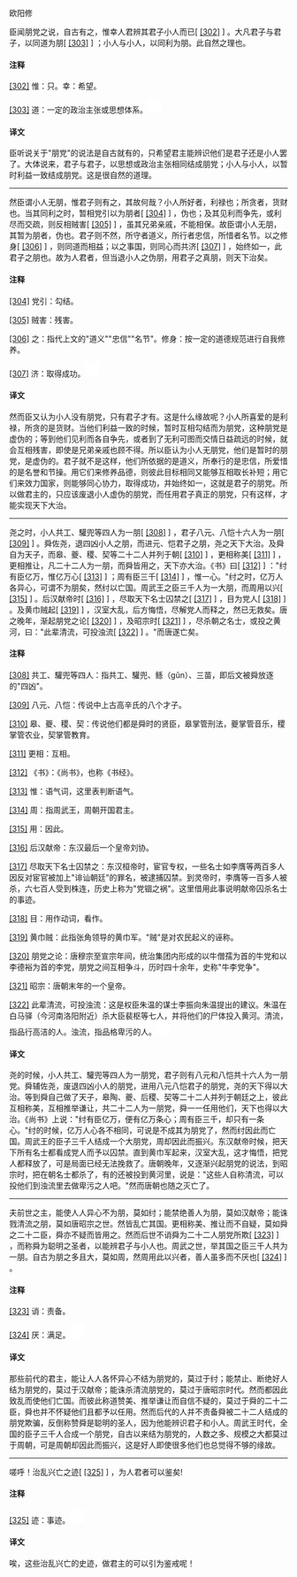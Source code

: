 
欧阳修

臣闻朋党之说，自古有之，惟幸人君辨其君子小人而已[
[\[302\]](#note_302)
] 。大凡君子与君子，以同道为朋[
[\[303\]](#note_303)
] ；小人与小人，以同利为朋。此自然之理也。

#### 注释 

[\[302\]](#noteBack_302)
惟：只。幸：希望。

[\[303\]](#noteBack_303)
道：一定的政治主张或思想体系。![ft](media/Image00002.jpg)

#### 译文 

臣听说关于"朋党"的说法是自古就有的，只希望君主能辨识他们是君子还是小人罢了。大体说来，君子与君子，以思想或政治主张相同结成朋党；小人与小人，以暂时利益一致结成朋党。这是很自然的道理。

------------------------------------------------------------------------

然臣谓小人无朋，惟君子则有之，其故何哉？小人所好者，利禄也；所贪者，货财也。当其同利之时，暂相党引以为朋者[
[\[304\]](#note_304)
] ，伪也；及其见利而争先，或利尽而交疏，则反相贼害[
[\[305\]](#note_305)
]
，虽其兄弟亲戚，不能相保。故臣谓小人无朋，其暂为朋者，伪也。君子则不然，所守者道义，所行者忠信，所惜者名节。以之修身[
[\[306\]](#note_306)
] ，则同道而相益；以之事国，则同心而共济[
[\[307\]](#note_307)
]
，始终如一，此君子之朋也。故为人君者，但当退小人之伪朋，用君子之真朋，则天下治矣。

#### 注释 

[\[304\]](#noteBack_304)
党引：勾结。

[\[305\]](#noteBack_305)
贼害：残害。

[\[306\]](#noteBack_306)
之：指代上文的"道义""忠信""名节"。修身：按一定的道德规范进行自我修养。

[\[307\]](#noteBack_307)
济：取得成功。![ft](media/Image00002.jpg)

#### 译文 

然而臣又认为小人没有朋党，只有君子才有。这是什么缘故呢？小人所喜爱的是利禄，所贪的是货财。当他们利益一致的时候，暂时互相勾结而为朋党，这种朋党是虚伪的；等到他们见利而各自争先，或者到了无利可图而交情日益疏远的时候，就会互相残害，即使是兄弟亲戚也顾不得。所以臣认为小人无朋党，他们是暂时的朋党，是虚伪的。君子就不是这样，他们所依据的是道义，所奉行的是忠信，所爱惜的是名誉和节操。用它们来修养品德，则彼此目标相同又能够互相取长补短；用它们来效力国家，则能够同心协力，取得成功，并始终如一，这就是君子的朋党。所以做君主的，只应该废退小人虚伪的朋党，而任用君子真正的朋党，只有这样，才能实现天下大治。

------------------------------------------------------------------------

尧之时，小人共工、驩兜等四人为一朋[
[\[308\]](#note_308)
] ，君子八元、八恺十六人为一朋[
[\[309\]](#note_309)
]
。舜佐尧，退四凶小人之朋，而进元、恺君子之朋，尧之天下大治。及舜自为天子，而皋、夔、稷、契等二十二人并列于朝[
[\[310\]](#note_310)
] ，更相称美[
[\[311\]](#note_311)
]
，更相推让，凡二十二人为一朋，而舜皆用之，天下亦大治。《书》曰[
[\[312\]](#note_312)
] ："纣有臣亿万，惟亿万心[
[\[313\]](#note_313)
] ；周有臣三千[
[\[314\]](#note_314)
]
，惟一心。"纣之时，亿万人各异心，可谓不为朋矣，然纣以亡国。周武王之臣三千人为一大朋，而周用以兴[
[\[315\]](#note_315)
] 。后汉献帝时[
[\[316\]](#note_316)
] ，尽取天下名士囚禁之[
[\[317\]](#note_317)
] ，目为党人[
[\[318\]](#note_318)
] 。及黄巾贼起[
[\[319\]](#note_319)
]
，汉室大乱，后方悔悟，尽解党人而释之，然已无救矣。唐之晚年，渐起朋党之论[
[\[320\]](#note_320)
] ，及昭宗时[
[\[321\]](#note_321)
] ，尽杀朝之名士，或投之黄河，曰："此辈清流，可投浊流[
[\[322\]](#note_322)
] 。"而唐遂亡矣。

#### 注释 

[\[308\]](#noteBack_308)
共工、驩兜等四人：指共工、驩兜、鲧（gǔn）、三苗，即后文被舜放逐的"四凶"。

[\[309\]](#noteBack_309)
八元、八恺：传说中上古高辛氏的八个才子。

[\[310\]](#noteBack_310)
皋、夔、稷、契：传说他们都是舜时的贤臣，皋掌管刑法，夔掌管音乐，稷掌管农业，契掌管教育。

[\[311\]](#noteBack_311)
更相：互相。

[\[312\]](#noteBack_312)
《书》：《尚书》，也称《书经》。

[\[313\]](#noteBack_313)
惟：语气词，这里表判断语气。

[\[314\]](#noteBack_314)
周：指周武王，周朝开国君主。

[\[315\]](#noteBack_315)
用：因此。

[\[316\]](#noteBack_316)
后汉献帝：东汉最后一个皇帝刘协。

[\[317\]](#noteBack_317)
尽取天下名士囚禁之：东汉桓帝时，宦官专权，一些名士如李膺等两百多人因反对宦官被加上"诽讪朝廷"的罪名，被逮捕囚禁。到灵帝时，李膺等一百多人被杀，六七百人受到株连，历史上称为"党锢之祸"。这里借用此事说明献帝囚杀名士的事迹。

[\[318\]](#noteBack_318)
目：用作动词，看作。

[\[319\]](#noteBack_319)
黄巾贼：此指张角领导的黄巾军。"贼"是对农民起义的诬称。

[\[320\]](#noteBack_320)
朋党之论：唐穆宗至宣宗年间，统治集团内形成的以牛僧孺为首的牛党和以李德裕为首的李党，朋党之间互相争斗，历时四十余年，史称"牛李党争"。

[\[321\]](#noteBack_321)
昭宗：唐朝末年的一个皇帝。

[\[322\]](#noteBack_322)
此辈清流，可投浊流：这是权臣朱温的谋士李振向朱温提出的建议。朱温在白马驿（今河南洛阳附近）杀大臣裴枢等七人，并将他们的尸体投入黄河。清流，指品行高洁的人。浊流，指品格卑污的人。![ft](media/Image00002.jpg)

#### 译文 

尧的时候，小人共工、驩兜等四人为一朋党，君子则有八元和八恺共十六人为一朋党。舜辅佐尧，废退四凶小人的朋党，进用八元八恺君子的朋党，尧的天下得以大治。等到舜自己做了天子，皋陶、夔、后稷、契等二十二人并列于朝廷之上，彼此互相称美，互相推举谦让，共二十二人为一朋党，舜一一任用他们，天下也得以大治。《尚书》上说："纣有臣亿万，便有亿万条心；周有臣三千，却只有一条心。"纣的时候，亿万人心各不相同，可说是不成其为朋党了，然而纣因此而亡国。周武王的臣子三千人结成一个大朋党，周却因此而振兴。东汉献帝时候，把天下所有名士都看成党人而予以囚禁。直到黄巾军起来，汉室大乱，这才悔悟，把党人都释放了，可是局面已经无法挽救了。唐朝晚年，又逐渐兴起朋党的说法，到昭宗时，把在朝名士都杀了，有的还被投到黄河里，说是："这些人自称清流，可以投他们到浊流里去做卑污之人吧。"然而唐朝也随之灭亡了。

------------------------------------------------------------------------

夫前世之主，能使人人异心不为朋，莫如纣；能禁绝善人为朋，莫如汉献帝；能诛戮清流之朋，莫如唐昭宗之世。然皆乱亡其国。更相称美、推让而不自疑，莫如舜之二十二臣，舜亦不疑而皆用之。然而后世不诮舜为二十二人朋党所欺[
[\[323\]](#note_323)
]
，而称舜为聪明之圣者，以能辨君子与小人也。周武之世，举其国之臣三千人共为一朋。自古为朋之多且大，莫如周，然周用此以兴者，善人虽多而不厌也[
[\[324\]](#note_324)
] 。

#### 注释 

[\[323\]](#noteBack_323)
诮：责备。

[\[324\]](#noteBack_324)
厌：满足。![ft](media/Image00002.jpg)

#### 译文 

那些前代的君主，能让人人各怀异心不结为朋党的，莫过于纣；能禁止、断绝好人结为朋党的，莫过于汉献帝；能诛杀清流朋党的，莫过于唐昭宗时代。然而都因此致乱而使他们亡国。而彼此称道赞美、推举谦让而自信不疑的，莫过于舜的二十二臣，舜也并不怀疑他们且都予以任用。然而后代的人并不责备舜被二十二人结成的朋党欺骗，反倒称赞舜是聪明的圣人，因为他能辨识君子和小人。周武王时代，全国的臣子三千人合成一个朋党，自古以来结为朋党的，人数之多、规模之大都莫过于周朝，可是周朝却因此而振兴，这是好人即使很多他们也总觉得不够的缘故。

------------------------------------------------------------------------

嗟呼！治乱兴亡之迹[
[\[325\]](#note_325)
] ，为人君者可以鉴矣!

#### 注释 

[\[325\]](#noteBack_325)
迹：事迹。![ft](media/Image00002.jpg)

#### 译文 

唉，这些治乱兴亡的史迹，做君主的可以引为鉴戒呢！

